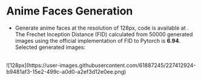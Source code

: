 # Anime Faces Generation
* Generate anime faces at the resolution of 128px, code is available at . <br>
The Frechet Inception Distance (FID) calculated from 50000 generated images using the official implementation of FID to Pytorch is **6.94**. <br>
Selected generated images: <br>
<br>
![128px](https://user-images.githubusercontent.com/61887245/227412924-b9481af3-15e2-499c-a0d0-a2ef3d12e0ee.png)
